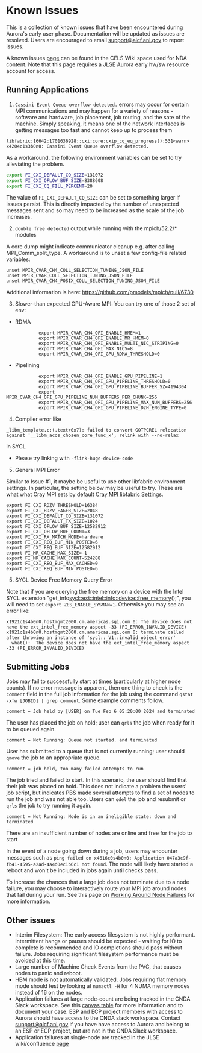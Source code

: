 # Known Issues

This is a collection of known issues that have been encountered during Aurora's early user phase. Documentation will be updated as issues are resolved. Users are encouraged to email [support@alcf.anl.gov](mailto:support@alcf.anl.gov) to report issues.

A known issues [page](https://apps.cels.anl.gov/confluence/display/inteldga/Known+Issues) can be found in the CELS Wiki space used for NDA content. Note that this page requires a JLSE Aurora early hw/sw resource account for access.

## Running Applications

1. `Cassini Event Queue overflow detected.` errors may occur for certain MPI communications and may happen for a variety of reasons - software and hardware, job placement, job routing, and the sate of the machine. Simply speaking, it means one of the network interfaces is getting messages too fast and cannot keep up to process them

```
libfabric:16642:1701636928::cxi:core:cxip_cq_eq_progress():531<warn> x4204c1s3b0n0: Cassini Event Queue overflow detected.
```

As a workaround, the following environment variables can be set to try alleviating the problem.

```bash
export FI_CXI_DEFAULT_CQ_SIZE=131072
export FI_CXI_OFLOW_BUF_SIZE=8388608
export FI_CXI_CQ_FILL_PERCENT=20
```

The value of `FI_CXI_DEFAULT_CQ_SIZE` can be set to something larger if issues persist. This is directly impacted by the number of unexpected messages sent and so may need to be increased as the scale of the job increases. 

2. `double free detected` output while running with the mpich/52.2/* modules

A core dump might indicate communicator cleanup e.g. after calling MPI_Comm_split_type. A workaround is to unset a few config-file related variables: 
```
unset MPIR_CVAR_CH4_COLL_SELECTION_TUNING_JSON_FILE
unset MPIR_CVAR_COLL_SELECTION_TUNING_JSON_FILE
unset MPIR_CVAR_CH4_POSIX_COLL_SELECTION_TUNING_JSON_FILE
```
Additional information is here: https://github.com/pmodels/mpich/pull/6730 

3. Slower-than expected GPU-Aware MPI:
You can try one of those 2 set of env:
- RDMA
```
            export MPIR_CVAR_CH4_OFI_ENABLE_HMEM=1
            export MPIR_CVAR_CH4_OFI_ENABLE_MR_HMEM=0
            export MPIR_CVAR_CH4_OFI_ENABLE_MULTI_NIC_STRIPING=0
            export MPIR_CVAR_CH4_OFI_MAX_NICS=8
            export MPIR_CVAR_CH4_OFI_GPU_RDMA_THRESHOLD=0
```

- Pipelining
```
            export MPIR_CVAR_CH4_OFI_ENABLE_GPU_PIPELINE=1
            export MPIR_CVAR_CH4_OFI_GPU_PIPELINE_THRESHOLD=0
            export MPIR_CVAR_CH4_OFI_GPU_PIPELINE_BUFFER_SZ=4194304
            export MPIR_CVAR_CH4_OFI_GPU_PIPELINE_NUM_BUFFERS_PER_CHUNK=256
            export MPIR_CVAR_CH4_OFI_GPU_PIPELINE_MAX_NUM_BUFFERS=256
            export MPIR_CVAR_CH4_OFI_GPU_PIPELINE_D2H_ENGINE_TYPE=0
```

4. Compiler error like
```
_libm_template.c:(.text+0x7): failed to convert GOTPCREL relocation against '__libm_acos_chosen_core_func_x'; relink with --no-relax
```
in SYCL
- Please try linking with `-flink-huge-device-code`

5. General MPI Error

Similar to Issue #1, it maybe be useful to use other libfabric environment settings.
In particular, the setting below may be useful to try. These are what what Cray MPI sets by default
[Cray MPI libfabric Settings](https://cpe.ext.hpe.com/docs/mpt/mpich/intro_mpi.html#libfabric-environment-variables-for-hpe-slingshot-nic-slingshot-11).
```
export FI_CXI_RDZV_THRESHOLD=16384
export FI_CXI_RDZV_EAGER_SIZE=2048
export FI_CXI_DEFAULT_CQ_SIZE=131072
export FI_CXI_DEFAULT_TX_SIZE=1024
export FI_CXI_OFLOW_BUF_SIZE=12582912
export FI_CXI_OFLOW_BUF_COUNT=3
export FI_CXI_RX_MATCH_MODE=hardware
export FI_CXI_REQ_BUF_MIN_POSTED=6
export FI_CXI_REQ_BUF_SIZE=12582912
export FI_MR_CACHE_MAX_SIZE=-1
export FI_MR_CACHE_MAX_COUNT=524288
export FI_CXI_REQ_BUF_MAX_CACHED=0
export FI_CXI_REQ_BUF_MIN_POSTED=6
```

5. SYCL Device Free Memory Query Error

Note that if you are querying the free memory on a device with the Intel SYCL extension "get_info<sycl::ext::intel::info::device::free_memory>();", you will need to set `export ZES_ENABLE_SYSMAN=1`. Otherwise you may see an error like:

```
x1921c1s4b0n0.hostmgmt2000.cm.americas.sgi.com 0: The device does not have the ext_intel_free_memory aspect -33 (PI_ERROR_INVALID_DEVICE)
x1921c1s4b0n0.hostmgmt2000.cm.americas.sgi.com 0: terminate called after throwing an instance of 'sycl::_V1::invalid_object_error'
  what():  The device does not have the ext_intel_free_memory aspect -33 (PI_ERROR_INVALID_DEVICE)
```

## Submitting Jobs

Jobs may fail to successfully start at times (particularly at higher node counts). If no error message is apparent, then one thing to check is the `comment` field in the full job information for the job using the command `qstat -xfw [JOBID] | grep comment`. Some example comments follow.

```
comment = Job held by [USER] on Tue Feb 6 05:20:00 2024 and terminated
```
The user has placed the job on hold; user can `qrls` the job when ready for it to be queued again.


```
comment = Not Running: Queue not started. and terminated
```

User has submitted to a queue that is not currently running; user should `qmove` the job to an appropriate queue.

```
comment = job held, too many failed attempts to run
```

The job tried and failed to start. In this scenario, the user should find that their job was placed on hold. This does not indicate a problem the users' job script, but indicates PBS made several attempts to find a set of nodes to run the job and was not able too. Users can `qdel` the job and resubmit or `qrls` the job to try running it again.

```
comment = Not Running: Node is in an ineligible state: down and terminated
```

There are an insufficient number of nodes are online and free for the job to start

In the event of a node going down during a job, users may encounter messages such as `ping failed on x4616c0s4b0n0: Application 047a3c9f-fb41-4595-a2ad-4a4d0ec1b6c1 not found`. The node will likely have started a reboot and won't be included in jobs again until checks pass.

To increase the chances that a large job does not terminate due to a node failure, you may choose to interactively route your MPI job around nodes that fail during your run. See this page on [Working Around Node Failures](https://docs.alcf.anl.gov/aurora/running-jobs-aurora/#working-around-node-failures) for more information.



## Other issues

* Interim Filesystem: The early access filesystem is not highly performant. Intermittent hangs or pauses should be expected - waiting for IO to complete is recommended and IO completions should pass without failure. Jobs requiring significant filesystem performance must be avoided at this time.
* Large number of Machine Check Events from the PVC, that causes nodes to panic and reboot.
* HBM mode is not automatically validated. Jobs requiring flat memory mode should test by looking  at `numactl -H` for 4 NUMA memory nodes instead of 16 on the nodes.
* Application failures at large node-count are being tracked in the CNDA Slack workspace. See this [canvas table](https://alcf-cnda.slack.com/canvas/C05HMK7DD4J?focus_section_id=temp:C:EYXdcf8f1d1b86d44428a9abab5b) for more information and to document your case. ESP and ECP project members with access to Aurora should have access to the CNDA slack workspace. Contact support@alcf.anl.gov if you have have access to Aurora and belong to an ESP or ECP project,  but are not in the CNDA Slack workspace.
* Application failures at single-node are tracked in the JLSE wiki/confluence [page](https://apps.cels.anl.gov/confluence/pages/viewpage.action?pageId=4784336)
